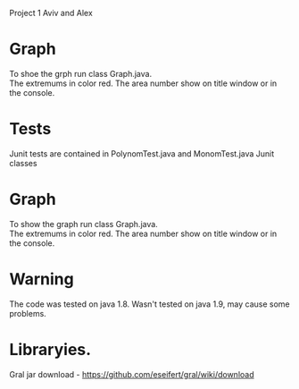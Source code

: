 Project 1 Aviv and Alex

Graph
========
To shoe the grph run class Graph.java.<br/>
The extremums in color red.
The area number show on title window or in the console.

Tests
========
Junit tests are contained in PolynomTest.java and MonomTest.java Junit classes

Graph
========
To show the graph run class Graph.java.<br/>
The extremums in color red.
The area number show on title window or in the console.

Warning
========
The code was tested on java 1.8. Wasn't tested on java 1.9, may cause some problems.

Libraryies.
========
Gral jar download - https://github.com/eseifert/gral/wiki/download